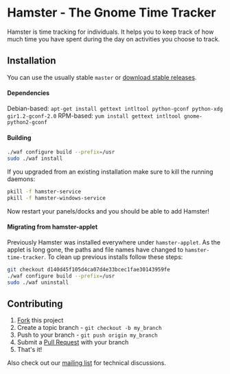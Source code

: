 # Hamster - The Gnome Time Tracker

Hamster is time tracking for individuals. It helps you to keep track of how
much time you have spent during the day on activities you choose to track.

## Installation

You can use the usually stable `master` or [download stable releases](https://github.com/projecthamster/hamster/releases).

#### Dependencies

Debian-based: `apt-get install gettext intltool python-gconf python-xdg gir1.2-gconf-2.0`
RPM-based: `yum install gettext intltool gnome-python2-gconf`

#### Building

```bash
./waf configure build --prefix=/usr
sudo ./waf install
```

If you upgraded from an existing installation make sure to kill the running
daemons:

```bash
pkill -f hamster-service
pkill -f hamster-windows-service
```

Now restart your panels/docks and you should be able to add Hamster!

#### Migrating from hamster-applet

Previously Hamster was installed everywhere under `hamster-applet`. As
the applet is long gone, the paths and file names have changed to
`hamster-time-tracker`. To clean up previous installs follow these steps:

```bash
git checkout d140d45f105d4ca07d4e33bcec1fae30143959fe
./waf configure build --prefix=/usr
sudo ./waf uninstall
```

## Contributing

1. [Fork](https://github.com/projecthamster/hamster/fork) this project
2. Create a topic branch - `git checkout -b my_branch`
3. Push to your branch - `git push origin my_branch`
4. Submit a [Pull Request](https://github.com/projecthamster/hamster/pulls) with your branch
5. That's it!

Also check out our [mailing list](http://lists.denkeninechtzeit.net/listinfo.cgi/hamster-dev-denkeninechtzeit.net) for technical discussions.
